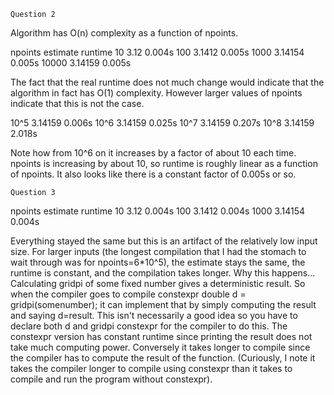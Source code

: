     Question 2
Algorithm has O(n) complexity as a function of npoints.

npoints		estimate	runtime
10		3.12		0.004s
100		3.1412		0.005s
1000		3.14154		0.005s
10000		3.14159		0.005s

The fact that the real runtime does not much change would indicate that the algorithm in fact has O(1) complexity. However larger values of npoints indicate that this is not the case.

10^5		3.14159		0.006s
10^6		3.14159		0.025s
10^7		3.14159		0.207s
10^8		3.14159		2.018s

Note how from 10^6 on it increases by a factor of about 10 each time. npoints is increasing by about 10, so runtime is roughly linear as a function of npoints. It also looks like there is a constant factor of 0.005s or so.

    Question 3
npoints		estimate	runtime
10		3.12		0.004s
100		3.1412		0.004s
1000		3.14154		0.004s

Everything stayed the same but this is an artifact of the relatively low input size. For larger inputs (the longest compilation that I had the stomach to wait through was for npoints=6*10^5), the estimate stays the same, the runtime is constant, and the compilation takes longer. Why this happens... Calculating gridpi of some fixed number gives a deterministic result. So when the compiler goes to compile constexpr double d = gridpi(somenumber); it can implement that by simply computing the result and saying d=result. This isn't necessarily a good idea so you have to declare both d and gridpi constexpr for the compiler to do this. The constexpr version has constant runtime since printing the result does not take much computing power. Conversely it takes longer to compile since the compiler has to compute the result of the function. (Curiously, I note it takes the compiler longer to compile using constexpr than it takes to compile and run the program without constexpr).

